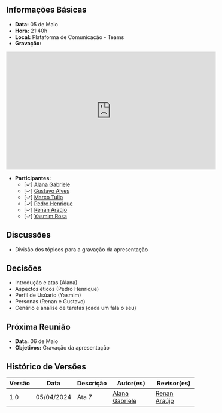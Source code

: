 ## Informações Básicas

- **Data:** 05 de Maio
- **Hora:** 21:40h
- **Local:** Plataforma de Comunicação - Teams
- **Gravação:** 
<iframe width="560" height="315" src="https://www.youtube.com/embed/AheuBXlkQNY?si=4dhLVvQN2d7BNUuc" title="YouTube video player" frameborder="0" allow="accelerometer; autoplay; clipboard-write; encrypted-media; gyroscope; picture-in-picture; web-share" referrerpolicy="strict-origin-when-cross-origin" allowfullscreen></iframe>

<!-- [link](https://unbbr.sharepoint.com/sites/IHC-Grupo888/Documentos%20Compartilhados/General/Recordings/Reuni%C3%A3o%20em%20_General_-20240505_220452-Grava%C3%A7%C3%A3o%20de%20Reuni%C3%A3o.mp4?web=1) -->
- **Participantes:**
  - [✓] [Alana Gabriele](https://github.com/alanagabriele)
  - [✓] [Gustavo Alves](https://github.com/gustaallves)
  - [✓] [Marco Tulio](https://github.com/MarcoTulioSoares)
  - [✓] [Pedro Henrique](https://github.com/PedroHenrique061)
  - [✓] [Renan Araújo](https://github.com/renantfm4)
  - [✓] [Yasmim Rosa](https://github.com/yaskisoba)

## Discussões

- Divisão dos tópicos para a gravação da apresentação

## Decisões

- Introdução e atas (Alana)
- ⁠Aspectos éticos (Pedro Henrique)
- ⁠Perfil de Usúario (Yasmim)
- ⁠Personas (Renan e Gustavo)
- ⁠Cenário e análise de tarefas (cada um fala o seu)

## Próxima Reunião

- **Data:** 06 de Maio
- **Objetivos:** Gravação da apresentação

## Histórico de Versões

| Versão |    Data    | Descrição | Autor(es)                                          | Revisor(es)                                  |
| ------ | :--------: | --------- | -------------------------------------------------- | -------------------------------------------- |
| 1.0    | 05/04/2024 | Ata 7     | [Alana Gabriele](https://github.com/alanagabriele) | [Renan Araújo](https://github.com/renantfm4) |
